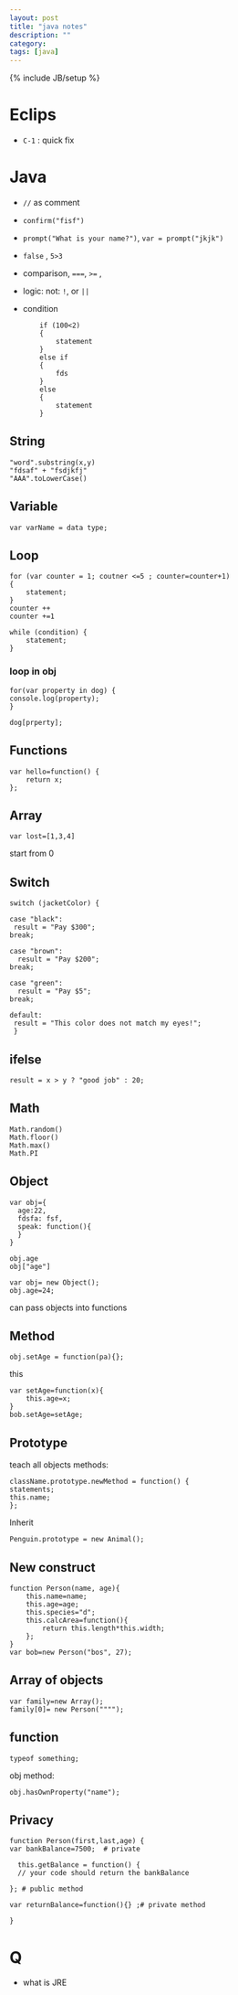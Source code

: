 ```yaml
---
layout: post
title: "java notes"
description: ""
category: 
tags: [java]
---
```

{% include JB/setup %}

# Eclips #

* `C-1` : quick fix 

# Java #

* `//` as comment 
* `confirm("fisf")`
* `prompt("What is your name?")`, `var = prompt("jkjk")`
* `false` , `5>3`
* comparison, `===`, `>=` , 
* logic: not: `!`,  or `||`
* condition
  
     	  if (100<2) 
		  {
			  statement
		  }
		  else if 
		  {
			  fds
		  }
		  else
		  {
			  statement
		  }

## String ##

	"word".substring(x,y)
	"fdsaf" + "fsdjkfj"
	"AAA".toLowerCase()

## Variable ##

	var varName = data type;
	
## Loop ##

	for (var counter = 1; coutner <=5 ; counter=counter+1)
	{
		statement;
	}
	counter ++ 
	counter +=1

	while (condition) {
		statement;
	}

### loop in obj ###

	for(var property in dog) {
	console.log(property);
	}
	
	dog[prperty];
	
## Functions ##

	var hello=function() {
		return x;
	};

## Array ##

	var lost=[1,3,4] 
	
start from 0

## Switch ##

	switch (jacketColor) {
    
    case "black":
     result = "Pay $300";
    break;
    
    case "brown":
      result = "Pay $200";  
    break;
    
    case "green":
      result = "Pay $5";
    break;
    
    default:
     result = "This color does not match my eyes!";
	 }

## ifelse ##

	result = x > y ? "good job" : 20;

## Math ##

	Math.random()
	Math.floor()
	Math.max()
	Math.PI
	
## Object ##

	var obj={
	  age:22,
	  fdsfa: fsf,
	  speak: function(){
	  }
	}
	
	obj.age
	obj["age"]
	
	var obj= new Object();
	obj.age=24;


can pass objects into functions
	
## Method  ##

	obj.setAge = function(pa){}; 

this

	var setAge=function(x){
		this.age=x;
	}
	bob.setAge=setAge;

## Prototype ##

teach all objects methods:

	className.prototype.newMethod = function() {
	statements; 
	this.name;
	};

Inherit

	Penguin.prototype = new Animal();


## New construct ##
	
	function Person(name, age){
		this.name=name;
		this.age=age;
		this.species="d";
		this.calcArea=function(){
			return this.length*this.width;
		};
	}
	var bob=new Person("bos", 27);
	
## Array of objects ##	

	var family=new Array();
	family[0]= new Person("""");

## function ##

	typeof something;
	
obj method:
	
	obj.hasOwnProperty("name");

## Privacy ##

	function Person(first,last,age) {
	var bankBalance=7500;  # private
	
	  this.getBalance = function() {
      // your code should return the bankBalance
      
    }; # public method
	
	var returnBalance=function(){} ;# private method
	
	}


# Q #

* what is JRE
